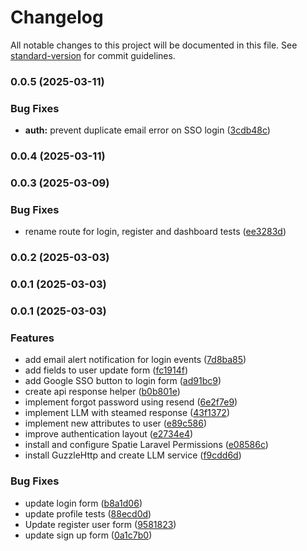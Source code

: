 # Changelog

All notable changes to this project will be documented in this file. See [standard-version](https://github.com/conventional-changelog/standard-version) for commit guidelines.

### 0.0.5 (2025-03-11)


### Bug Fixes

* **auth:** prevent duplicate email error on SSO login ([3cdb48c](https://github.com/soyluisarrieta/starter-kit-v1/commit/3cdb48cdb87099181a4c96aacaf70507846bf323))

### 0.0.4 (2025-03-11)

### 0.0.3 (2025-03-09)


### Bug Fixes

* rename route for login, register and dashboard tests ([ee3283d](https://github.com/soyluisarrieta/starter-kit-v1/commit/ee3283d0da1c028f17b835df447f01c74e6a10fb))

### 0.0.2 (2025-03-03)

### 0.0.1 (2025-03-03)

### 0.0.1 (2025-03-03)


### Features

* add email alert notification for login events ([7d8ba85](https://github.com/paylusestudio/reconexia/commit/7d8ba85e93c92f18a900cf6b4b4ac7b0079701a5))
* add fields to user update form ([fc1914f](https://github.com/paylusestudio/reconexia/commit/fc1914f2a91d000bb200d1d5343eb3e3d66812c1))
* add Google SSO button to login form ([ad91bc9](https://github.com/paylusestudio/reconexia/commit/ad91bc9cb6b57e43a5c900537ce1e64a695308ae))
* create api response helper ([b0b801e](https://github.com/paylusestudio/reconexia/commit/b0b801ec524a491496d43a269aa11972d0da5abd))
* implement forgot password using resend ([6e2f7e9](https://github.com/paylusestudio/reconexia/commit/6e2f7e933a2b1a214257a1b4cb745920738ce5a1))
* implement LLM with steamed response ([43f1372](https://github.com/paylusestudio/reconexia/commit/43f13723e19e733f331fe7f83a36f8a4a2f3429c))
* implement new attributes to user ([e89c586](https://github.com/paylusestudio/reconexia/commit/e89c586bd82fb7ba843da7a819915af302e89596))
* improve authentication layout ([e2734e4](https://github.com/paylusestudio/reconexia/commit/e2734e4a054826e3a4113ee25746e81c022f7577))
* install and configure Spatie Laravel Permissions ([e08586c](https://github.com/paylusestudio/reconexia/commit/e08586cf433693216921e4e49e2e3bfbf2ae0a38))
* install GuzzleHttp and create LLM service ([f9cdd6d](https://github.com/paylusestudio/reconexia/commit/f9cdd6d94c47f45e25c7a593509c47cde7906ba0))


### Bug Fixes

* update login form ([b8a1d06](https://github.com/paylusestudio/reconexia/commit/b8a1d06acb2df5ec170ba73ed4fee5999777e841))
* update profile tests ([88ecd0d](https://github.com/paylusestudio/reconexia/commit/88ecd0d9132e4b697a9f0474af71ebcaea2e2c6c))
* Update register user form ([9581823](https://github.com/paylusestudio/reconexia/commit/9581823612fdf880348a0ecd8be84e71ea6ba999))
* update sign up form ([0a1c7b0](https://github.com/paylusestudio/reconexia/commit/0a1c7b0db03b3fcc855726ef981415e5661bd8d0))
